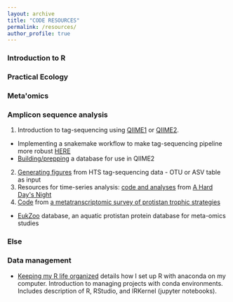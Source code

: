 ```yaml
---
layout: archive
title: "CODE RESOURCES"
permalink: /resources/
author_profile: true
---
```



### Introduction to R

### Practical Ecology

### Meta'omics

### Amplicon sequence analysis

1. Introduction to tag-sequencing using [QIIME1](https://github.com/shu251/V4_tagsequencing_18Sdiversity_q1) or [QIIME2](https://github.com/shu251/qiime2_ASVworkflow_v8).
  + Implementing a snakemake workflow to make tag-sequencing pipeline more robust [HERE](https://github.com/shu251/tagseq-qiime2-snakemake)
  + [Building/prepping](https://github.com/shu251/db-build-microeuks) a database for use in QIIME2
2. [Generating figures](https://github.com/shu251/PreliminaryFigures_V4_tagseq) from HTS tag-sequencing data - OTU or ASV table as input
3. Resources for time-series analysis: [code and analyses](https://github.com/shu251/18Sdiversity_diel) from [A Hard Day's Night](https://www.frontiersin.org/articles/10.3389/fmars.2018.00351/full)
4. [Code](https://github.com/shu251/SPOT_metatranscriptome) from [a metatranscriptomic survey of protistan trophic strategies](https://onlinelibrary.wiley.com/doi/abs/10.1111/1462-2920.14259)
  + [EukZoo](https://zenodo.org/record/1476236#.XRdsuC2ZNTY) database, an aquatic protistan protein database for meta-omics studies

### Else


###  Data management

* [Keeping my R life organized](https://alexanderlabwhoi.github.io/post/anaconda-r-sarah/) details how I set up R with anaconda on my computer. Introduction to managing projects with conda environments. Includes description of R, RStudio, and IRKernel (jupyter notebooks).

